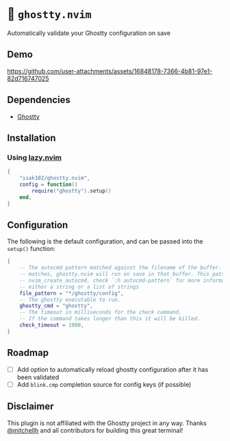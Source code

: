 # 👻 `ghostty.nvim`

Automatically validate your Ghostty configuration on save

## Demo

https://github.com/user-attachments/assets/16848178-7366-4b81-97e1-82d716747025

## Dependencies

- [Ghostty](https://github.com/ghostty-org/ghostty)

## Installation

### Using [lazy.nvim](https://github.com/folke/lazy.nvim)

```lua
{
    "isak102/ghostty.nvim",
    config = function()
        require("ghostty").setup()
    end,
}
```

## Configuration

The following is the default configuration, and can be passed into the `setup()` function:

```lua
{
    -- The autocmd pattern matched against the filename of the buffer. If this pattern
    -- matches, ghostty.nvim will run on save in that buffer. This pattern is passed to
    -- nvim_create_autocmd, check `:h autocmd-pattern` for more information. Can be
    -- either a string or a list of strings
    file_pattern = "*/ghostty/config",
    -- The ghostty executable to run.
    ghostty_cmd = "ghostty",
    -- The timeout in milliseconds for the check command.
    -- If the command takes longer than this it will be killed.
    check_timeout = 1000,
}
```

## Roadmap

- [ ] Add option to automatically reload ghostty configuration after it has been validated
- [ ] Add `blink.cmp` completion source for config keys (if possible)

## Disclaimer

This plugin is not affiliated with the Ghostty project in any way. Thanks [@mitchellh](https://github.com/mitchellh) and all contributors for building this great terminal!
